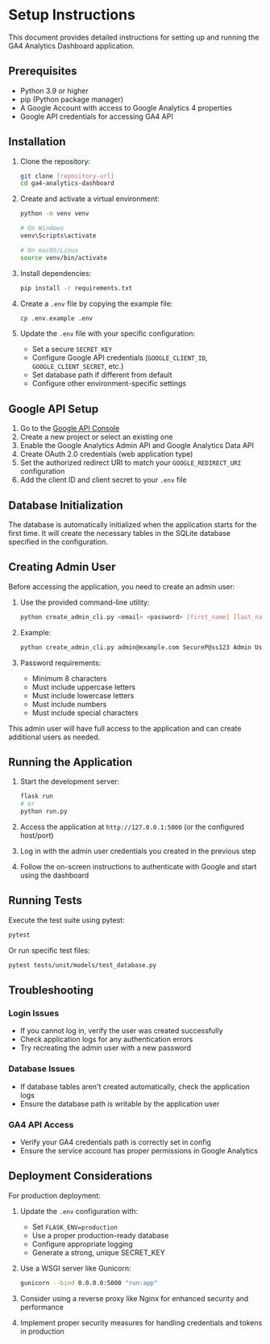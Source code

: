 # Setup Instructions

This document provides detailed instructions for setting up and running the GA4 Analytics Dashboard application.

## Prerequisites

- Python 3.9 or higher
- pip (Python package manager)
- A Google Account with access to Google Analytics 4 properties
- Google API credentials for accessing GA4 API

## Installation

1. Clone the repository:
   ```bash
   git clone [repository-url]
   cd ga4-analytics-dashboard
   ```

2. Create and activate a virtual environment:
   ```bash
   python -m venv venv
   
   # On Windows
   venv\Scripts\activate
   
   # On macOS/Linux
   source venv/bin/activate
   ```

3. Install dependencies:
   ```bash
   pip install -r requirements.txt
   ```

4. Create a `.env` file by copying the example file:
   ```bash
   cp .env.example .env
   ```

5. Update the `.env` file with your specific configuration:
   - Set a secure `SECRET_KEY`
   - Configure Google API credentials (`GOOGLE_CLIENT_ID`, `GOOGLE_CLIENT_SECRET`, etc.)
   - Set database path if different from default
   - Configure other environment-specific settings

## Google API Setup

1. Go to the [Google API Console](https://console.developers.google.com/)
2. Create a new project or select an existing one
3. Enable the Google Analytics Admin API and Google Analytics Data API
4. Create OAuth 2.0 credentials (web application type)
5. Set the authorized redirect URI to match your `GOOGLE_REDIRECT_URI` configuration
6. Add the client ID and client secret to your `.env` file

## Database Initialization

The database is automatically initialized when the application starts for the first time. It will create the necessary tables in the SQLite database specified in the configuration.

## Creating Admin User

Before accessing the application, you need to create an admin user:

1. Use the provided command-line utility:
   ```bash
   python create_admin_cli.py <email> <password> [first_name] [last_name]
   ```

2. Example:
   ```bash
   python create_admin_cli.py admin@example.com SecureP@ss123 Admin User
   ```

3. Password requirements:
   - Minimum 8 characters
   - Must include uppercase letters
   - Must include lowercase letters
   - Must include numbers
   - Must include special characters

This admin user will have full access to the application and can create additional users as needed.

## Running the Application

1. Start the development server:
   ```bash
   flask run
   # or
   python run.py
   ```

2. Access the application at `http://127.0.0.1:5000` (or the configured host/port)

3. Log in with the admin user credentials you created in the previous step

4. Follow the on-screen instructions to authenticate with Google and start using the dashboard

## Running Tests

Execute the test suite using pytest:
```bash
pytest
```

Or run specific test files:
```bash
pytest tests/unit/models/test_database.py
```

## Troubleshooting

### Login Issues
- If you cannot log in, verify the user was created successfully
- Check application logs for any authentication errors
- Try recreating the admin user with a new password

### Database Issues
- If database tables aren't created automatically, check the application logs
- Ensure the database path is writable by the application user

### GA4 API Access
- Verify your GA4 credentials path is correctly set in config
- Ensure the service account has proper permissions in Google Analytics

## Deployment Considerations

For production deployment:

1. Update the `.env` configuration with:
   - Set `FLASK_ENV=production`
   - Use a proper production-ready database
   - Configure appropriate logging
   - Generate a strong, unique SECRET_KEY

2. Use a WSGI server like Gunicorn:
   ```bash
   gunicorn --bind 0.0.0.0:5000 "run:app"
   ```

3. Consider using a reverse proxy like Nginx for enhanced security and performance

4. Implement proper security measures for handling credentials and tokens in production